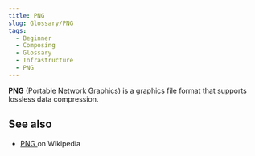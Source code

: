 ```yaml
---
title: PNG
slug: Glossary/PNG
tags:
  - Beginner
  - Composing
  - Glossary
  - Infrastructure
  - PNG
---
```

**PNG** (Portable Network Graphics) is a graphics file format that supports lossless data compression.

## See also

- [PNG ](https://en.wikipedia.org/wiki/Portable_Network_Graphics)on Wikipedia
